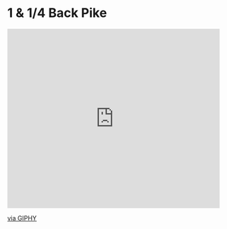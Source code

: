 # 1 & 1/4 Back Pike

<iframe src="https://giphy.com/embed/L9ItvdUUsTQylTQE7B" width="480" height="406" frameBorder="0" class="giphy-embed" allowFullScreen></iframe><p><a href="https://giphy.com/gifs/L9ItvdUUsTQylTQE7B">via GIPHY</a></p>
